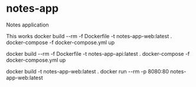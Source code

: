 # notes-app
Notes application


This works
docker build --rm -f Dockerfile -t notes-app-web:latest .
docker-compose -f docker-compose.yml up

docker build --rm -f Dockerfile -t notes-app-api:latest .
docker-compose -f docker-compose.yml up



docker build -t notes-app-web:latest .
docker run --rm -p 8080:80 notes-app-web:latest